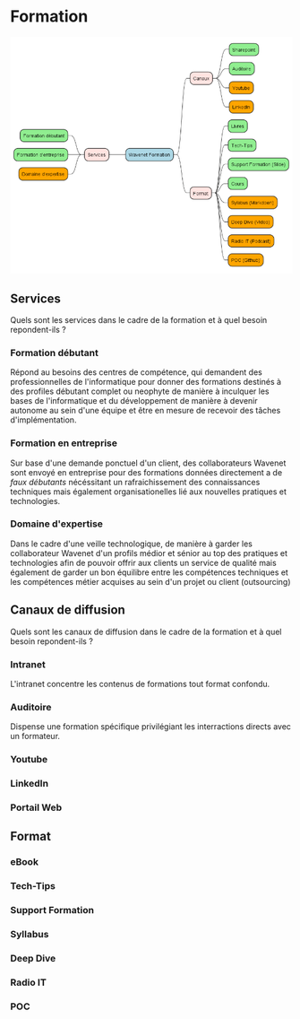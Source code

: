 # Formation

![](./out/diagram/formation/formation.png)

## Services

Quels sont les services dans le cadre de la formation et à quel besoin repondent-ils ?

### Formation débutant

Répond au besoins des centres de compétence, qui demandent des professionnelles de l'informatique pour donner des formations destinés à des profiles débutant complet ou neophyte de manière à inculquer les bases de l'informatique et du développement de manière à devenir autonome au sein d'une équipe et être en mesure de recevoir des tâches d'implémentation.

### Formation en entreprise

Sur base d'une demande ponctuel d'un client, des collaborateurs Wavenet sont envoyé en entreprise pour des formations données directement a de _faux débutants_ nécéssitant un rafraichissement des connaissances techniques mais également organisationelles lié aux nouvelles pratiques et technologies.

### Domaine d'expertise

Dans le cadre d'une veille technologique, de manière à garder les collaborateur Wavenet d'un profils médior et sénior au top des pratiques et technologies afin de pouvoir offrir aux clients un service de qualité mais également de garder un bon équilibre entre les compétences techniques et les compétences métier acquises au sein d'un projet ou client (outsourcing)

## Canaux de diffusion

Quels sont les canaux de diffusion dans le cadre de la formation et à quel besoin repondent-ils ?

### Intranet

L'intranet concentre les contenus de formations tout format confondu.

### Auditoire

Dispense une formation spécifique privilégiant les interractions directs avec un formateur.

### Youtube

### LinkedIn

### Portail Web

## Format

### eBook

### Tech-Tips

### Support Formation

### Syllabus

### Deep Dive

### Radio IT

### POC
